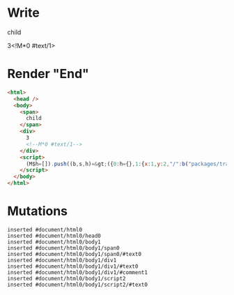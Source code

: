 # Write
  <span>child</span><div>3<!M*0 #text/1></div><script>(M$h=[]).push((b,s,h)=>({0:h={},1:{x:1,y:2,"/":b("packages/translator-tags/src/__tests__/fixtures/custom-tag-var-multiple/template.marko_0_data",h)},$global:{}}),[])</script>


# Render "End"
```html
<html>
  <head />
  <body>
    <span>
      child
    </span>
    <div>
      3
      <!--M*0 #text/1-->
    </div>
    <script>
      (M$h=[]).push((b,s,h)=&gt;({0:h={},1:{x:1,y:2,"/":b("packages/translator-tags/src/__tests__/fixtures/custom-tag-var-multiple/template.marko_0_data",h)},$global:{}}),[])
    </script>
  </body>
</html>
```

# Mutations
```
inserted #document/html0
inserted #document/html0/head0
inserted #document/html0/body1
inserted #document/html0/body1/span0
inserted #document/html0/body1/span0/#text0
inserted #document/html0/body1/div1
inserted #document/html0/body1/div1/#text0
inserted #document/html0/body1/div1/#comment1
inserted #document/html0/body1/script2
inserted #document/html0/body1/script2/#text0
```